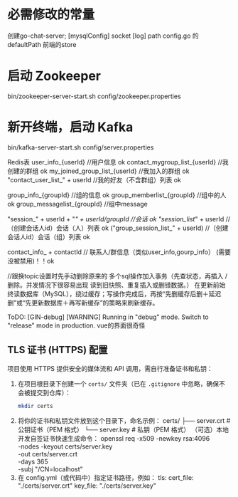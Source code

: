 # 必需修改的常量
创建go-chat-server;
[mysqlConfig] socket
[log] path
config.go 的defaultPath
前端的store

# 启动 Zookeeper
bin/zookeeper-server-start.sh config/zookeeper.properties

# 新开终端，启动 Kafka
bin/kafka-server-start.sh config/server.properties


Redis表
user_info_{userId}            //用户信息 ok
contact_mygroup_list_{userId} //我创建的群组 ok
my_joined_group_list_{userId} //我加入的群组 ok
"contact_user_list_" + userId //我的好友（不含群组）列表 ok

group_info_{groupId}        //组的信息 ok
group_memberlist_{groupId}  //组中的人 ok
group_messagelist_{groupId} //组中message

"session_" + userId + "_" + userId/groupId //会话 ok
"session_list_" + userId   //（创建会话人id）会话（人）列表 ok
("group_session_list_" + userId) //（创建会话人id）会话（组）列表 ok

contact_info_  + contactId // 联系人/群信息（类似user_info,gourp_info） (需要没被禁用)！！ok

//跟换topic设置时先手动删除原来的
多个sql操作加入事务（先查状态，再插入 / 删除。并发情况下很容易出现 读到旧快照、重复插入或删错数据。）
在更新前始终读数据库（MySQL），绕过缓存；写操作完成后，再按“先删缓存后删＋延迟删”或“先更新数据库＋再写新缓存”的策略来刷新缓存。

ToDO:
[GIN-debug] [WARNING] Running in "debug" mode. Switch to "release" mode in production.
vue的界面很奇怪

## TLS 证书 (HTTPS) 配置

项目使用 HTTPS 提供安全的媒体流和 API 调用，需自行准备证书和私钥：

1. 在项目根目录下创建一个 `certs/` 文件夹（已在 `.gitignore` 中忽略，确保不会被提交到仓库）：  
   ```bash
   mkdir certs
2. 将你的证书和私钥文件放到这个目录下，命名示例：
certs/
├── server.crt   # 公钥证书（PEM 格式）
└── server.key   # 私钥（PEM 格式）
（可选）本地开发自签证书快速生成命令：
openssl req -x509 -newkey rsa:4096 \
  -nodes -keyout certs/server.key \
  -out certs/server.crt \
  -days 365 \
  -subj "/CN=localhost"
3. 在 config.yml（或代码中）指定证书路径，例如：
tls:
  cert_file: "./certs/server.crt"
  key_file:  "./certs/server.key"